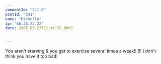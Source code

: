 ```yaml
---
commentId: "241-0"
postId: "241"
name: "Michelle"
ip: "68.46.22.22"
date: 2005-05-27T21:45:25.000Z


---
```

<p>You aren't starving &amp; you get to exercise several times a week!!!!!!   I don't think you have it too bad!</p>